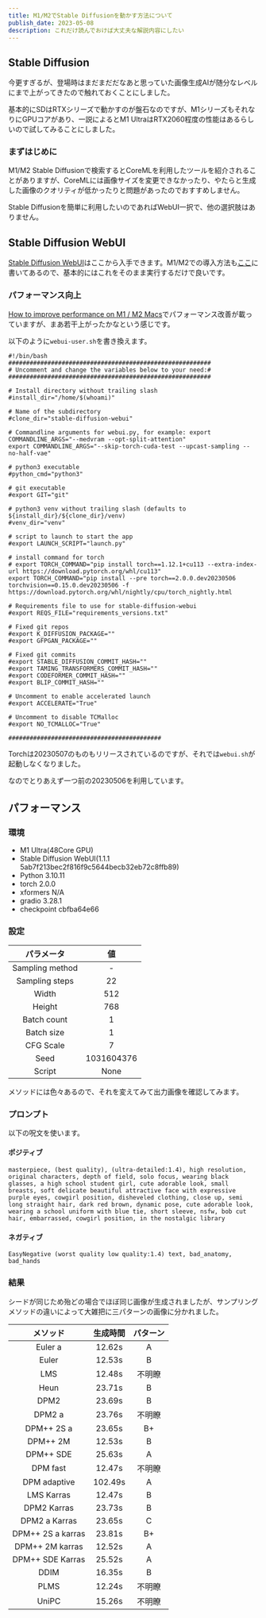 ```yaml
---
title: M1/M2でStable Diffusionを動かす方法について 
publish_date: 2023-05-08
description: これだけ読んでおけば大丈夫な解説内容にしたい
---
```


## Stable Diffusion

今更すぎるが、登場時はまだまだだなあと思っていた画像生成AIが随分なレベルにまで上がってきたので触れておくことにしました。

基本的にSDはRTXシリーズで動かすのが盤石なのですが、M1シリーズもそれなりにGPUコアがあり、一説によるとM1 UltraはRTX2060程度の性能はあるらしいので試してみることにしました。

### まずはじめに

M1/M2 Stable Diffusionで検索するとCoreMLを利用したツールを紹介されることがありますが、CoreMLには画像サイズを変更できなかったり、やたらと生成した画像のクオリティが低かったりと問題があったのでおすすめしません。

Stable Diffusionを簡単に利用したいのであればWebUI一択で、他の選択肢はありません。

## Stable Diffusion WebUI

[Stable Diffusion WebUI](https://github.com/AUTOMATIC1111/stable-diffusion-webui)はここから入手できます。M1/M2での導入方法も[ここ](https://github.com/AUTOMATIC1111/stable-diffusion-webui/wiki/Installation-on-Apple-Silicon)に書いてあるので、基本的にはこれをそのまま実行するだけで良いです。

### パフォーマンス向上

[How to improve performance on M1 / M2 Macs](https://github.com/AUTOMATIC1111/stable-diffusion-webui/discussions/7453)でパフォーマンス改善が載っていますが、まあ若干上がったかなという感じです。

以下のように`webui-user.sh`を書き換えます。

```env
#!/bin/bash
#########################################################
# Uncomment and change the variables below to your need:#
#########################################################

# Install directory without trailing slash
#install_dir="/home/$(whoami)"

# Name of the subdirectory
#clone_dir="stable-diffusion-webui"

# Commandline arguments for webui.py, for example: export COMMANDLINE_ARGS="--medvram --opt-split-attention"
export COMMANDLINE_ARGS="--skip-torch-cuda-test --upcast-sampling --no-half-vae"

# python3 executable
#python_cmd="python3"

# git executable
#export GIT="git"

# python3 venv without trailing slash (defaults to ${install_dir}/${clone_dir}/venv)
#venv_dir="venv"

# script to launch to start the app
#export LAUNCH_SCRIPT="launch.py"

# install command for torch
# export TORCH_COMMAND="pip install torch==1.12.1+cu113 --extra-index-url https://download.pytorch.org/whl/cu113"
export TORCH_COMMAND="pip install --pre torch==2.0.0.dev20230506 torchvision==0.15.0.dev20230506 -f https://download.pytorch.org/whl/nightly/cpu/torch_nightly.html

# Requirements file to use for stable-diffusion-webui
#export REQS_FILE="requirements_versions.txt"

# Fixed git repos
#export K_DIFFUSION_PACKAGE=""
#export GFPGAN_PACKAGE=""

# Fixed git commits
#export STABLE_DIFFUSION_COMMIT_HASH=""
#export TAMING_TRANSFORMERS_COMMIT_HASH=""
#export CODEFORMER_COMMIT_HASH=""
#export BLIP_COMMIT_HASH=""

# Uncomment to enable accelerated launch
#export ACCELERATE="True"

# Uncomment to disable TCMalloc
#export NO_TCMALLOC="True"

###########################################
```

Torchは20230507のものもリリースされているのですが、それでは`webui.sh`が起動しなくなりました。

なのでとりあえず一つ前の20230506を利用しています。

## パフォーマンス

### 環境

- M1 Ultra(48Core GPU)
- Stable Diffusion WebUI(1.1.1 5ab7f213bec2f816f9c5644becb32eb72c8ffb89)
- Python 3.10.11
- torch 2.0.0
- xformers N/A
- gradio 3.28.1
- checkpoint cbfba64e66

### 設定

| パラメータ      | 値         | 
| :-------------: | :--------: | 
| Sampling method | -          | 
| Sampling steps  | 22         | 
| Width           | 512        | 
| Height          | 768        | 
| Batch count     | 1          | 
| Batch size      | 1          | 
| CFG Scale       | 7          | 
| Seed            | 1031604376 | 
| Script          | None       | 

メソッドには色々あるので、それを変えてみて出力画像を確認してみます。

### プロンプト

以下の呪文を使います。

#### ポジティブ

`masterpiece, (best quality), (ultra-detailed:1.4), high resolution, original characters, depth of field, solo focus, wearing black glasses, a high school student girl, cute adorable look, small breasts, soft delicate beautiful attractive face with expressive purple eyes, cowgirl position, disheveled clothing, close up, semi long straight hair, dark red brown, dynamic pose, cute adorable look, wearing a school uniform with blue tie, short sleeve, nsfw, bob cut hair, embarrassed, cowgirl position, in the nostalgic library`

#### ネガティブ

`EasyNegative (worst quality low quality:1.4) text, bad_anatomy, bad_hands`

### 結果

シードが同じため殆どの場合でほぼ同じ画像が生成されましたが、サンプリングメソッドの違いによって大雑把に三パターンの画像に分かれました。

| メソッド          | 生成時間 | パターン | 
| :---------------: | :------: | :------: | 
| Euler a           | 12.62s   | A        | 
| Euler             | 12.53s   | B        | 
| LMS               | 12.48s   | 不明瞭   | 
| Heun              | 23.71s   | B        | 
| DPM2              | 23.69s   | B        | 
| DPM2 a            | 23.76s   | 不明瞭   | 
| DPM++ 2S a        | 23.65s   | B+       | 
| DPM++ 2M          | 12.53s   | B        | 
| DPM++ SDE         | 25.63s   | A        | 
| DPM fast          | 12.47s   | 不明瞭   | 
| DPM adaptive      | 102.49s  | A        | 
| LMS Karras        | 12.47s   | B        | 
| DPM2 Karras       | 23.73s   | B        | 
| DPM2 a Karras     | 23.65s   | C        | 
| DPM++ 2S a karras | 23.81s   | B+       | 
| DPM++ 2M karras   | 12.52s   | A        | 
| DPM++ SDE Karras  | 25.52s   | A        | 
| DDIM              | 16.35s   | B        | 
| PLMS              | 12.24s   | 不明瞭   | 
| UniPC             | 15.26s   | 不明瞭   | 
